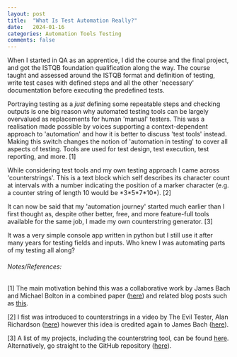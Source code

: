 ```yaml
---
layout: post
title:  "What Is Test Automation Really?"
date:   2024-01-16
categories: Automation Tools Testing
comments: false
---
```

When I started in QA as an apprentice, I did the course and the final project, and got the ISTQB foundation qualification along the way.
The course taught and assessed around the ISTQB format and definition of testing, write test cases with defined steps and all the other 'necessary' documentation before executing the predefined tests.

Portraying testing as a *just* defining some repeatable steps and checking outputs is one big reason why automated testing tools can be largely overvalued as replacements for human 'manual' testers. This was a realisation made possible by voices supporting a context-dependent approach to 'automation' and how it is better to discuss 'test tools' instead. Making this switch changes the notion of 'automation in testing' to cover all aspects of testing. Tools are used for test design, test execution, test reporting, and more. [1]

While considering test tools and my own testing approach I came across 'counterstrings'. This is a text block which self describes its character count at intervals with a number indicating the position of a marker character (e.g. a counter string of length 10 would be \*3\*5\*7\*10*). [2]

It can now be said that my 'automation journey' started much earlier than I first thought as, despite other better, free, and more feature-full tools available for the same job, I made my own counterstring generator. [3]

It was a very simple console app written in python but I still use it after many years for testing fields and inputs. Who knew I was automating parts of my testing all along?

###### Notes/References:

[1] The main motivation behind this was a collaborative work by James Bach and Michael Bolton in a combined paper ([here](https://www.satisfice.com/download/a-context-driven-approach-to-automation-in-testing)) and related blog posts such as [this](https://developsense.com/blog/2023/01/test-tools).

[2] I fist was introduced to counterstrings in a video by The Evil Tester, Alan Richardson ([here](https://www.youtube.com/watch?v=-Cs80GWeRuY)) however this idea is credited again to James Bach ([here](https://www.satisfice.com/blog/archives/22)).

[3] A list of my projects, including the counterstring tool, can be found [here](https://sampeas.github.io/projects/). Alternatively, go straight to the GitHub repository ([here](https://github.com/sampeas/python-counterstring-generator)).
